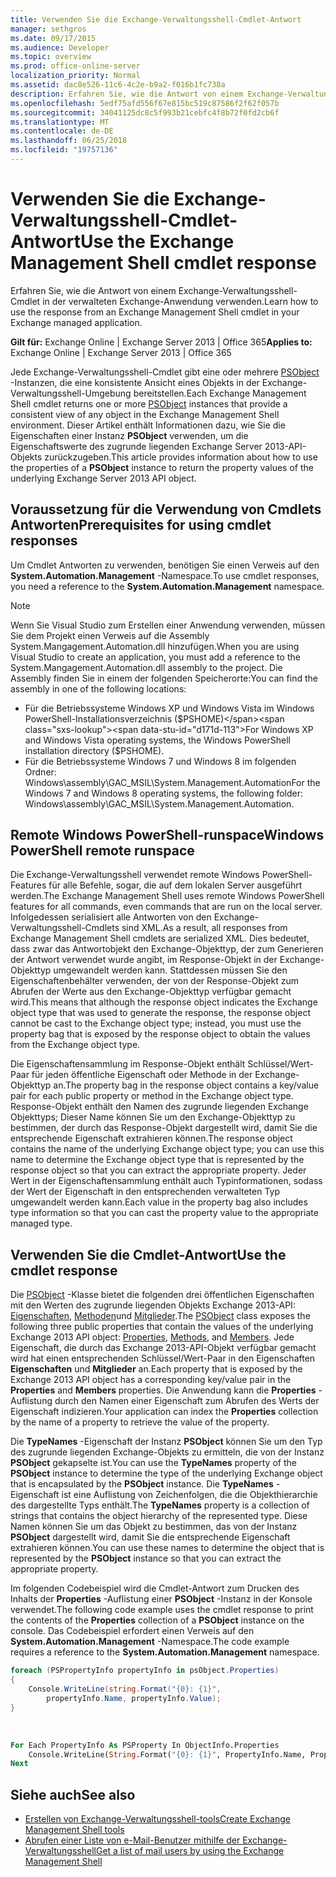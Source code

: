 ```yaml
---
title: Verwenden Sie die Exchange-Verwaltungsshell-Cmdlet-Antwort
manager: sethgros
ms.date: 09/17/2015
ms.audience: Developer
ms.topic: overview
ms.prod: office-online-server
localization_priority: Normal
ms.assetid: dac8e526-11c6-4c2e-b9a2-f016b1fc738a
description: Erfahren Sie, wie die Antwort von einem Exchange-Verwaltungsshell-Cmdlet in der verwalteten Exchange-Anwendung verwenden.
ms.openlocfilehash: 5edf75afd556f67e815bc519c87586f2f62f057b
ms.sourcegitcommit: 34041125dc8c5f993b21cebfc4f8b72f0fd2cb6f
ms.translationtype: MT
ms.contentlocale: de-DE
ms.lasthandoff: 06/25/2018
ms.locfileid: "19757136"
---
```

# <a name="use-the-exchange-management-shell-cmdlet-response"></a><span data-ttu-id="d171d-103">Verwenden Sie die Exchange-Verwaltungsshell-Cmdlet-Antwort</span><span class="sxs-lookup"><span data-stu-id="d171d-103">Use the Exchange Management Shell cmdlet response</span></span>

<span data-ttu-id="d171d-104">Erfahren Sie, wie die Antwort von einem Exchange-Verwaltungsshell-Cmdlet in der verwalteten Exchange-Anwendung verwenden.</span><span class="sxs-lookup"><span data-stu-id="d171d-104">Learn how to use the response from an Exchange Management Shell cmdlet in your Exchange managed application.</span></span>
  
<span data-ttu-id="d171d-105">**Gilt für:** Exchange Online | Exchange Server 2013 | Office 365</span><span class="sxs-lookup"><span data-stu-id="d171d-105">**Applies to:** Exchange Online | Exchange Server 2013 | Office 365</span></span>
  
<span data-ttu-id="d171d-106">Jede Exchange-Verwaltungsshell-Cmdlet gibt eine oder mehrere [PSObject](http://msdn.microsoft.com/en-us/library/system.management.automation.psobject%28VS.85%29.aspx) -Instanzen, die eine konsistente Ansicht eines Objekts in der Exchange-Verwaltungsshell-Umgebung bereitstellen.</span><span class="sxs-lookup"><span data-stu-id="d171d-106">Each Exchange Management Shell cmdlet returns one or more [PSObject](http://msdn.microsoft.com/en-us/library/system.management.automation.psobject%28VS.85%29.aspx) instances that provide a consistent view of any object in the Exchange Management Shell environment.</span></span> <span data-ttu-id="d171d-107">Dieser Artikel enthält Informationen dazu, wie Sie die Eigenschaften einer Instanz **PSObject** verwenden, um die Eigenschaftswerte des zugrunde liegenden Exchange Server 2013-API-Objekts zurückzugeben.</span><span class="sxs-lookup"><span data-stu-id="d171d-107">This article provides information about how to use the properties of a **PSObject** instance to return the property values of the underlying Exchange Server 2013 API object.</span></span> 
  
## <a name="prerequisites-for-using-cmdlet-responses"></a><span data-ttu-id="d171d-108">Voraussetzung für die Verwendung von Cmdlets Antworten</span><span class="sxs-lookup"><span data-stu-id="d171d-108">Prerequisites for using cmdlet responses</span></span>
<span data-ttu-id="d171d-109"><a name="prerequisites_bk"> </a></span><span class="sxs-lookup"><span data-stu-id="d171d-109"></span></span>

<span data-ttu-id="d171d-110">Um Cmdlet Antworten zu verwenden, benötigen Sie einen Verweis auf den **System.Automation.Management** -Namespace.</span><span class="sxs-lookup"><span data-stu-id="d171d-110">To use cmdlet responses, you need a reference to the **System.Automation.Management** namespace.</span></span> 
  
> [!NOTE]
>  <span data-ttu-id="d171d-111">Wenn Sie Visual Studio zum Erstellen einer Anwendung verwenden, müssen Sie dem Projekt einen Verweis auf die Assembly System.Mangagement.Automation.dll hinzufügen.</span><span class="sxs-lookup"><span data-stu-id="d171d-111">When you are using Visual Studio to create an application, you must add a reference to the System.Mangagement.Automation.dll assembly to the project.</span></span> <span data-ttu-id="d171d-112">Die Assembly finden Sie in einem der folgenden Speicherorte:</span><span class="sxs-lookup"><span data-stu-id="d171d-112">You can find the assembly in one of the following locations:</span></span> 
> - <span data-ttu-id="d171d-113">Für die Betriebssysteme Windows XP und Windows Vista im Windows PowerShell-Installationsverzeichnis ($PSHOME)</span><span class="sxs-lookup"><span data-stu-id="d171d-113">For Windows XP and Windows Vista operating systems, the Windows PowerShell installation directory ($PSHOME).</span></span> 
> - <span data-ttu-id="d171d-114">Für die Betriebssysteme Windows 7 und Windows 8 im folgenden Ordner: Windows\assembly\GAC_MSIL\System.Management.Automation</span><span class="sxs-lookup"><span data-stu-id="d171d-114">For the Windows 7 and Windows 8 operating systems, the following folder: Windows\assembly\GAC_MSIL\System.Management.Automation.</span></span> 
  
## <a name="windows-powershell-remote-runspace"></a><span data-ttu-id="d171d-115">Remote Windows PowerShell-runspace</span><span class="sxs-lookup"><span data-stu-id="d171d-115">Windows PowerShell remote runspace</span></span>
<span data-ttu-id="d171d-116"><a name="usingremoterunspace_bk"> </a></span><span class="sxs-lookup"><span data-stu-id="d171d-116"></span></span>

<span data-ttu-id="d171d-117">Die Exchange-Verwaltungsshell verwendet remote Windows PowerShell-Features für alle Befehle, sogar, die auf dem lokalen Server ausgeführt werden.</span><span class="sxs-lookup"><span data-stu-id="d171d-117">The Exchange Management Shell uses remote Windows PowerShell features for all commands, even commands that are run on the local server.</span></span> <span data-ttu-id="d171d-118">Infolgedessen serialisiert alle Antworten von den Exchange-Verwaltungsshell-Cmdlets sind XML.</span><span class="sxs-lookup"><span data-stu-id="d171d-118">As a result, all responses from Exchange Management Shell cmdlets are serialized XML.</span></span> <span data-ttu-id="d171d-119">Dies bedeutet, dass zwar das Antwortobjekt den Exchange-Objekttyp, der zum Generieren der Antwort verwendet wurde angibt, im Response-Objekt in der Exchange-Objekttyp umgewandelt werden kann. Stattdessen müssen Sie den Eigenschaftenbehälter verwenden, der von der Response-Objekt zum Abrufen der Werte aus den Exchange-Objekttyp verfügbar gemacht wird.</span><span class="sxs-lookup"><span data-stu-id="d171d-119">This means that although the response object indicates the Exchange object type that was used to generate the response, the response object cannot be cast to the Exchange object type; instead, you must use the property bag that is exposed by the response object to obtain the values from the Exchange object type.</span></span>
  
<span data-ttu-id="d171d-120">Die Eigenschaftensammlung im Response-Objekt enthält Schlüssel/Wert-Paar für jeden öffentliche Eigenschaft oder Methode in der Exchange-Objekttyp an.</span><span class="sxs-lookup"><span data-stu-id="d171d-120">The property bag in the response object contains a key/value pair for each public property or method in the Exchange object type.</span></span> <span data-ttu-id="d171d-121">Response-Objekt enthält den Namen des zugrunde liegenden Exchange Objekttyps; Dieser Name können Sie um den Exchange-Objekttyp zu bestimmen, der durch das Response-Objekt dargestellt wird, damit Sie die entsprechende Eigenschaft extrahieren können.</span><span class="sxs-lookup"><span data-stu-id="d171d-121">The response object contains the name of the underlying Exchange object type; you can use this name to determine the Exchange object type that is represented by the response object so that you can extract the appropriate property.</span></span> <span data-ttu-id="d171d-122">Jeder Wert in der Eigenschaftensammlung enthält auch Typinformationen, sodass der Wert der Eigenschaft in den entsprechenden verwalteten Typ umgewandelt werden kann.</span><span class="sxs-lookup"><span data-stu-id="d171d-122">Each value in the property bag also includes type information so that you can cast the property value to the appropriate managed type.</span></span>
  
## <a name="use-the-cmdlet-response"></a><span data-ttu-id="d171d-123">Verwenden Sie die Cmdlet-Antwort</span><span class="sxs-lookup"><span data-stu-id="d171d-123">Use the cmdlet response</span></span>
<span data-ttu-id="d171d-124"><a name="usingPSObject_bk"> </a></span><span class="sxs-lookup"><span data-stu-id="d171d-124"></span></span>

<span data-ttu-id="d171d-125">Die [PSObject](http://msdn.microsoft.com/en-us/library/system.management.automation.psobject%28VS.85%29.aspx) -Klasse bietet die folgenden drei öffentlichen Eigenschaften mit den Werten des zugrunde liegenden Objekts Exchange 2013-API: [Eigenschaften](http://msdn.microsoft.com/en-us/library/system.management.automation.psobject.properties%28VS.85%29.aspx), [Methoden](http://msdn.microsoft.com/en-us/library/system.management.automation.psobject.methods%28VS.85%29.aspx)und [Mitglieder](http://msdn.microsoft.com/en-us/library/system.management.automation.psobject.members%28VS.85%29.aspx).</span><span class="sxs-lookup"><span data-stu-id="d171d-125">The [PSObject](http://msdn.microsoft.com/en-us/library/system.management.automation.psobject%28VS.85%29.aspx) class exposes the following three public properties that contain the values of the underlying Exchange 2013 API object: [Properties](http://msdn.microsoft.com/en-us/library/system.management.automation.psobject.properties%28VS.85%29.aspx), [Methods](http://msdn.microsoft.com/en-us/library/system.management.automation.psobject.methods%28VS.85%29.aspx), and [Members](http://msdn.microsoft.com/en-us/library/system.management.automation.psobject.members%28VS.85%29.aspx).</span></span> <span data-ttu-id="d171d-126">Jede Eigenschaft, die durch das Exchange 2013-API-Objekt verfügbar gemacht wird hat einen entsprechenden Schlüssel/Wert-Paar in den Eigenschaften **Eigenschaften** und **Mitglieder** an.</span><span class="sxs-lookup"><span data-stu-id="d171d-126">Each property that is exposed by the Exchange 2013 API object has a corresponding key/value pair in the **Properties** and **Members** properties.</span></span> <span data-ttu-id="d171d-127">Die Anwendung kann die **Properties** -Auflistung durch den Namen einer Eigenschaft zum Abrufen des Werts der Eigenschaft indizieren.</span><span class="sxs-lookup"><span data-stu-id="d171d-127">Your application can index the **Properties** collection by the name of a property to retrieve the value of the property.</span></span> 
  
<span data-ttu-id="d171d-128">Die **TypeNames** -Eigenschaft der Instanz **PSObject** können Sie um den Typ des zugrunde liegenden Exchange-Objekts zu ermitteln, die von der Instanz **PSObject** gekapselte ist.</span><span class="sxs-lookup"><span data-stu-id="d171d-128">You can use the **TypeNames** property of the **PSObject** instance to determine the type of the underlying Exchange object that is encapsulated by the **PSObject** instance.</span></span> <span data-ttu-id="d171d-129">Die **TypeNames** -Eigenschaft ist eine Auflistung von Zeichenfolgen, die die Objekthierarchie des dargestellte Typs enthält.</span><span class="sxs-lookup"><span data-stu-id="d171d-129">The **TypeNames** property is a collection of strings that contains the object hierarchy of the represented type.</span></span> <span data-ttu-id="d171d-130">Diese Namen können Sie um das Objekt zu bestimmen, das von der Instanz **PSObject** dargestellt wird, damit Sie die entsprechende Eigenschaft extrahieren können.</span><span class="sxs-lookup"><span data-stu-id="d171d-130">You can use these names to determine the object that is represented by the **PSObject** instance so that you can extract the appropriate property.</span></span> 
  
<span data-ttu-id="d171d-131">Im folgenden Codebeispiel wird die Cmdlet-Antwort zum Drucken des Inhalts der **Properties** -Auflistung einer **PSObject** -Instanz in der Konsole verwendet.</span><span class="sxs-lookup"><span data-stu-id="d171d-131">The following code example uses the cmdlet response to print the contents of the **Properties** collection of a **PSObject** instance on the console.</span></span> <span data-ttu-id="d171d-132">Das Codebeispiel erfordert einen Verweis auf den **System.Automation.Management** -Namespace.</span><span class="sxs-lookup"><span data-stu-id="d171d-132">The code example requires a reference to the **System.Automation.Management** namespace.</span></span> 
  
```cs
foreach (PSPropertyInfo propertyInfo in psObject.Properties)
{
    Console.WriteLine(string.Format("{0}: {1}",
        propertyInfo.Name, propertyInfo.Value);
}
```

<br/>

```vb
For Each PropertyInfo As PSProperty In ObjectInfo.Properties
    Console.WriteLine(String.Format("{0}: {1}", PropertyInfo.Name, PropertyInfo.Value))
Next

```

## <a name="see-also"></a><span data-ttu-id="d171d-133">Siehe auch</span><span class="sxs-lookup"><span data-stu-id="d171d-133">See also</span></span>

- [<span data-ttu-id="d171d-134">Erstellen von Exchange-Verwaltungsshell-tools</span><span class="sxs-lookup"><span data-stu-id="d171d-134">Create Exchange Management Shell tools</span></span>](create-exchange-management-shell-tools.md)   
- [<span data-ttu-id="d171d-135">Abrufen einer Liste von e-Mail-Benutzer mithilfe der Exchange-Verwaltungsshell</span><span class="sxs-lookup"><span data-stu-id="d171d-135">Get a list of mail users by using the Exchange Management Shell</span></span>](how-to-get-a-list-of-mail-users-by-using-the-exchange-management-shell.md)
    

